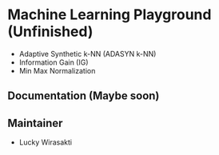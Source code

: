 # Machine Learning Playground (Unfinished)

- Adaptive Synthetic k-NN (ADASYN k-NN) 
- Information Gain (IG)
- Min Max Normalization

## Documentation (Maybe soon)

## Maintainer 
- Lucky Wirasakti
